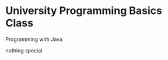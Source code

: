 # University Programming Basics Class

Programming with Java

nothing special

</br></br></br></br>

<!-- - 기말고사에 나올만한 거

#### Chapter14_3 (행렬의 곱)

[chapter14_3.java](https://github.com/ABER1047/University-programming-class-Practicing/blob/main/chapter14_3.java)


#### Chapter15_2 (회문)

[Chapter15_2.java](https://github.com/ABER1047/University-programming-class-Practicing/blob/main/chapter15_2.java)


#### Chapter15_3 (소문자를 대문자로 변경 [toUpperCase사용 X])

[Chapter15_3.java](https://github.com/ABER1047/University-programming-class-Practicing/blob/main/chapter15_3.java)

#### Chapter15_4 (문자열 분해)

[Chapter15_4.java](https://github.com/ABER1047/University-programming-class-Practicing/blob/main/chapter15_4.java)
 -->
